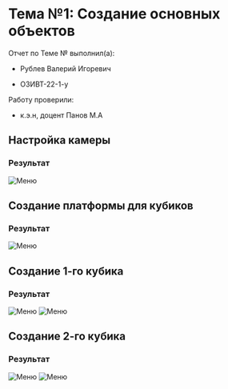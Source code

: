 # Тема №1: Создание основных объектов

Отчет по Теме № выполнил(а):

- Рублев Валерий Игоревич
  
- ОЗИВТ-22-1-у

Работу проверили:

- к.э.н, доцент Панов М.А

## Настройка камеры 
### Результат
![Меню](https://github.com/xgoldnght/Application-development/blob/Lab-2/pic/Screenshot_1.png)

## Создание платформы для кубиков
### Результат
![Меню](https://github.com/xgoldnght/Application-development/blob/Lab-2/pic/Screenshot_2.png)

## Создание 1-го кубика
### Результат
![Меню](https://github.com/xgoldnght/Application-development/blob/Lab-2/pic/Screenshot_4.png)
![Меню](https://github.com/xgoldnght/Application-development/blob/Lab-2/pic/Screenshot_3.png)

## Создание 2-го кубика
### Результат
![Меню](https://github.com/xgoldnght/Application-development/blob/Lab-2/pic/Screenshot_5.png)
![Меню](https://github.com/xgoldnght/Application-development/blob/Lab-2/pic/Screenshot_6.png)
